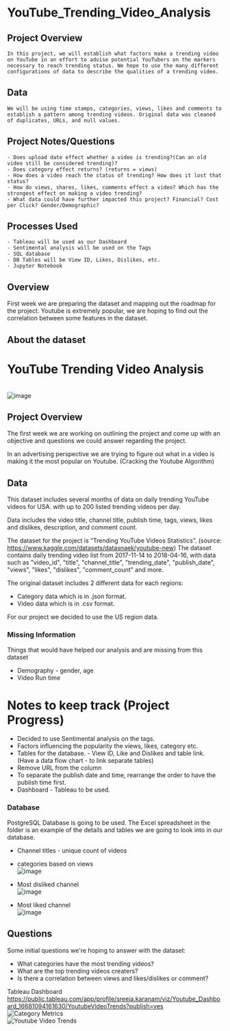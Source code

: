 
# YouTube_Trending_Video_Analysis
 ## Project Overview
    In this project, we will establish what factors make a trending video on YouTube in an effort to advise potential YouTubers on the markers necessary to reach trending status. We hope to use the many different configurations of data to describe the qualities of a trending video.

 ## Data
    We will be using time stamps, categories, views, likes and comments to establish a pattern among trending videos. Original data was cleaned of duplicates, URLs, and null values. 
 ## Project Notes/Questions
    - Does upload date effect whether a video is trending?(Can an old video still be considered trending)?
    - Does category effect returns? (returns = views)
    - How does a video reach the status of trending? How does it lost that status?
    - How do views, shares, likes, comments effect a video? Which has the strongest effect on making a video trending?
    - What data could have further impacted this project? Financial? Cost per Click? Gender/Demographic?

## Processes Used
    - Tableau will be used as our Dashboard
    - Sentimental analysis will be used on the Tags
    - SQL database
    - DB Tables will be View ID, Likes, Dislikes, etc.
    - Jupyter Notebook



## Overview
First week we are preparing the dataset and mapping out the roadmap for the project. Youtube is extremely popular, we are hoping to find out the correlation between some features in the dataset.

## About the dataset

# YouTube Trending Video Analysis

<br/>![image](https://user-images.githubusercontent.com/105166481/198424022-199c03fb-bfb8-4d18-b173-70d5fd4b72af.png)

## Project Overview
The first week we are working on outlining the project and come up with an objective and questions we could answer regarding the project. 

In an advertising perspective we are trying to figure out what in a video is making it the most popular on Youtube. (Cracking the Youtube Algorithm) 


## Data
This dataset includes several months of data on daily trending YouTube videos for USA. with up to 200 listed trending videos per day.

Data includes the video title, channel title, publish time, tags, views, likes and dislikes, description, and comment count.


The dataset for the project is “Trending YouTube Videos Statistics”. (source: https://www.kaggle.com/datasets/datasnaek/youtube-new) 
The dataset contains daily trending video list from 2017-11-14 to 2018-04-16, with data such as "video_id", "title", "channel_title", "trending_date", "publish_date", "views", "likes", "dislikes", "comment_count" and more.

The original dataset includes 2 different data for each regions:
- Category data which is in .json format. 
- Video data which is in .csv format.

For our project we decided to use the US region data.



### Missing Information
Things that would have helped our analysis and are missing from this dataset
* Demography -  gender, age
* Video Run time

# Notes to keep track (Project Progress)

* Decided to use Sentimental analysis on the tags.
* Factors influencing the popularity the views, likes, category etc.
* Tables for the database. - View ID, Like and Dislikes and table link. (Have a data flow chart - to link separate tables)
* Remove URL from the column
* To separate the publish date and time, rearrange the order to have the publish time first. 
* Dashboard - Tableau to be used.
### Database

PostgreSQL Database is going to be used. The Excel spreadsheet in the folder is an example of the details and tables we are going to look into in our database.

* Channel titles - unique count of videos
* categories based on views<br/>
![image](https://user-images.githubusercontent.com/105166481/199854994-abf33fbb-246e-4009-8028-3487e36524ea.png)

* Most disliked channel<br/>
![image](https://user-images.githubusercontent.com/105166481/199855080-2cd76417-5d75-4729-9eed-1ce039ed7f4e.png)

* Most liked channel<br/>
![image](https://user-images.githubusercontent.com/105166481/199855125-7bb21e5f-863c-40a3-83ff-33abab6f848e.png)



## Questions
Some initial questions we're hoping to answer with the dataset:
- What categories have the most trending videos?
- What are the top trending videos creaters?
- Is there a correlation between views and likes/dislikes or comment?

Tableau Dashboard
https://public.tableau.com/app/profile/sreeja.karanam/viz/Youtube_Dashboard_16681094161630/YoutubeVideoTrends?publish=yes <br/>
![Category Metrics](https://user-images.githubusercontent.com/105166481/201225288-930cceed-feba-4592-9a7e-0c9fd3e696fb.png)
<br/>
![Youtube Video Trends](https://user-images.githubusercontent.com/105166481/201225305-21b8a933-2514-4463-8cf8-9fb11abd4cea.png)






